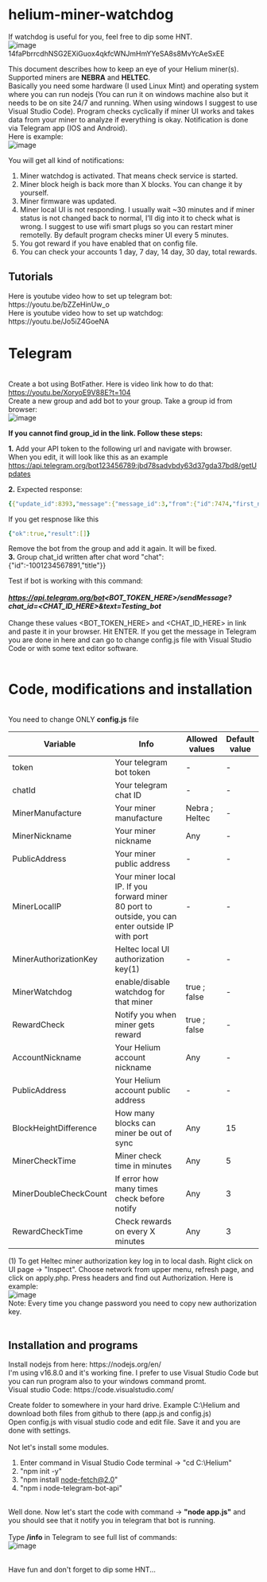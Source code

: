 # helium-miner-watchdog
If watchdog is useful for you, feel free to dip some HNT. <br>
![image](https://user-images.githubusercontent.com/90242002/132324949-22135e10-5531-447a-a50b-f93de121b63f.png) <br>
14faPbrrcdhNSG2EXiGuox4qkfcWNJmHmYYeSA8s8MvYcAeSxEE<br>


  This document describes how to keep an eye of your Helium miner(s). Supported miners are **NEBRA** and **HELTEC**.<br>
  Basically you need some hardware (I used Linux Mint) and operating system where you can run nodejs (You can run it on windows machine also but it needs to be on site 24/7 and running. When using windows I suggest to use Visual Studio Code). Program checks cyclically if miner UI works and takes data from your miner to analyze if everything is okay. Notification is done via Telegram app (IOS and Android). <br>Here is example: <br>
![image](https://user-images.githubusercontent.com/90242002/142509381-70530616-6111-4b76-981d-3bcb64ca91a0.png) <br>

You will get all kind of notifications:
1. Miner watchdog is activated. That means check service is started.
2. Miner block heigh is back more than X blocks. You can change it by yourself.
3. Miner firmware was updated.
4. Miner local UI is not responding. I usually wait ~30 minutes and if miner status is not changed back to normal, I’ll dig into it to check what is wrong. I suggest to use wifi smart plugs so you can restart miner remotelly. By default program checks miner UI every 5 minutes.
5. You got reward if you have enabled that on config file. 
6. You can check your accounts 1 day, 7 day, 14 day, 30 day, total rewards.

<h2> Tutorials </h2>
  Here is youtube video how to set up telegram bot: https://youtu.be/bZZeHinUw_o <br>
Here is youtube video how to set up watchdog: https://youtu.be/Jo5iZ4GoeNA <br>

<b><h1>Telegram</h1></b><br>
Create a bot using BotFather. Here is video link how to do that:
https://youtu.be/XoryoE9V88E?t=104 <br>
Create a new group and add bot to your group.
Take a group id from browser:<br>
![image](https://user-images.githubusercontent.com/90242002/132314917-2bcb191c-98be-4aa0-91a6-1d0933d51fd9.png)<br>

**If you cannot find group_id in the link. Follow these steps:**

**1.** Add your API token to the following url and navigate with browser. <br>
[](https://api.telegram.org/bot<YourBOTToken>/getUpdates)
When you edit, it will look like this as an example <br>
https://api.telegram.org/bot123456789:jbd78sadvbdy63d37gda37bd8/getUpdates

**2.** Expected response: <br>

```yaml
{{"update_id":8393,"message":{"message_id":3,"from":{"id":7474,"first_name":"AAA"},"chat":{"id":<group_ID>,"title":""},"date":25497,"new_chat_participant":{"id":71,"first_name":"NAME","username":"YOUR_BOT_NAME"}}}
``` 

If you get respnose like this 
```yaml 
{"ok":true,"result":[]}
``` 
Remove the bot from the group and add it again. It will be fixed. <br>
**3.** Group chat_id written after chat word "chat":{"id":-1001234567891,"title"}}


Test if bot is working with this command:<br><br>
<i><b>https://api.telegram.org/bot<BOT_TOKEN_HERE>/sendMessage?chat_id=<CHAT_ID_HERE>&text=Testing_bot</b></i><br><br>
Change these values <BOT_TOKEN_HERE> and <CHAT_ID_HERE> in link and paste it in your browser.
Hit ENTER.
If you get the message in Telegram you are done in here and can go to change config.js file with Visual Studio Code or with some text editor software.<br><br>
   <b><h1>Code, modifications and installation</h1></b><br>
  You need to change ONLY **config.js** file<br>

| Variable      | Info      | Allowed values      |Default value|
|------------|-------------|-------------|-------------|
| token | Your telegram bot token | - |-|
| chatId | Your telegram chat ID | - |-|
| MinerManufacture | Your miner manufacture | Nebra ; Heltec |- |
| MinerNickname | Your miner nickname | Any |- |
| PublicAddress | Your miner public address | - |- |
| MinerLocalIP | Your miner local IP. If you forward miner 80 port to outside, you can enter outside IP with port | - |- |
| MinerAuthorizationKey | Heltec local UI authorization key(1) | - |- |
| MinerWatchdog | enable/disable watchdog for that miner | true ; false |- |
| RewardCheck | Notify you when miner gets reward | true ; false |- |
| AccountNickname | Your Helium account nickname | Any |- |
| PublicAddress | Your Helium account public address | - |- |
| BlockHeightDifference | How many blocks can miner be out of sync | Any | 15 |
| MinerCheckTime | Miner check time in minutes | Any | 5 |
| MinerDoubleCheckCount | If error how many times check before notify | Any | 3 |
| RewardCheckTime | Check rewards on every X minutes | Any | 3 |<br>

(1) To get Heltec miner authorization key log in to local dash. Right click on UI page -> "Inspect". Choose network from upper menu, refresh page, and click on apply.php. Press headers and find out Authorization. Here is example: <br>
![image](https://user-images.githubusercontent.com/90242002/143001231-4fa5d566-9933-4002-ac03-25c8aeb4c30b.png) <br>
Note: Every time you change password you need to copy new authorization key.
<br>
<br>
  <h2> Installation and programs </h2>
  Install nodejs from here: https://nodejs.org/en/ <br>
  I'm using v16.8.0 and it's working fine.
  I prefer to use Visual Studio Code but you can run program also to your windows command promt. <br>
  Visual studio Code: https://code.visualstudio.com/ <br>
  
  Create folder to somewhere in your hard drive. Example C:\Helium and download both files from github to there (app.js and config.js)<br>
  Open config.js with visual studio code and edit file. Save it and you are done with settings. <br>
  <br>
  Not let's install some modules. <br>
  1. Enter command in Visual Studio Code terminal -> "cd C:\Helium"<br>
  2. "npm init -y" <br>
  3. "npm install node-fetch@2.0" <br>
  4. "npm i node-telegram-bot-api" <br><br>

  Well done. Now let's start the code with command -> **"node app.js"** and you should see that it notify you in telegram that bot is running. <br> <br> 
  Type **/info** in Telegram to see full list of commands: <br>
  ![image](https://user-images.githubusercontent.com/90242002/143021031-7746b1d2-cf5a-4f2b-a5d4-303fc869175f.png) <br> <br>

  Have fun and don't forget to dip some HNT...
